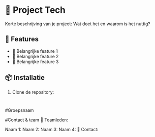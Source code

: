 # 📌 Project Tech
Korte beschrijving van je project: Wat doet het en waarom is het nuttig?

## 🚀 Features
- 🔹 Belangrijke feature 1
- 🔹 Belangrijke feature 2
- 🔹 Belangrijke feature 3

## 📦 Installatie
1. Clone de repository:
   ```sh
  

#Groepsnaam

#Contact & team
👥 Teamleden:

Naam 1: 
Naam 2:
Naam 3:
Naam 4:
📧 Contact: 
